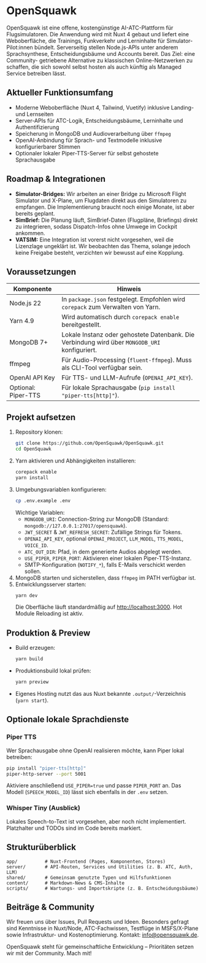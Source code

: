 # OpenSquawk

OpenSquawk ist eine offene, kostengünstige AI-ATC-Plattform für Flugsimulatoren. Die Anwendung wird mit Nuxt 4 gebaut und
liefert eine Weboberfläche, die Trainings, Funkverkehr und Lerninhalte für Simulator-Pilot:innen bündelt. Serverseitig
stellen Node.js-APIs unter anderem Sprachsynthese, Entscheidungsbäume und Accounts bereit. Das Ziel: eine Community-
getriebene Alternative zu klassischen Online-Netzwerken zu schaffen, die sich sowohl selbst hosten als auch künftig als
Managed Service betreiben lässt.

## Aktueller Funktionsumfang

- Moderne Weboberfläche (Nuxt 4, Tailwind, Vuetify) inklusive Landing- und Lernseiten
- Server-APIs für ATC-Logik, Entscheidungsbäume, Lerninhalte und Authentifizierung
- Speicherung in MongoDB und Audioverarbeitung über `ffmpeg`
- OpenAI-Anbindung für Sprach- und Textmodelle inklusive konfigurierbarer Stimmen
- Optionaler lokaler Piper-TTS-Server für selbst gehostete Sprachausgabe

## Roadmap & Integrationen

- **Simulator-Bridges:** Wir arbeiten an einer Bridge zu Microsoft Flight Simulator und X-Plane, um Flugdaten direkt aus
den Simulatoren zu empfangen. Die Implementierung braucht noch einige Monate, ist aber bereits geplant.
- **SimBrief:** Die Planung läuft, SimBrief-Daten (Flugpläne, Briefings) direkt zu integrieren, sodass Dispatch-Infos ohne
Umwege im Cockpit ankommen.
- **VATSIM:** Eine Integration ist vorerst nicht vorgesehen, weil die Lizenzlage ungeklärt ist. Wir beobachten das Thema,
solange jedoch keine Freigabe besteht, verzichten wir bewusst auf eine Kopplung.

## Voraussetzungen

| Komponente | Hinweis |
| --- | --- |
| Node.js 22 | In `package.json` festgelegt. Empfohlen wird `corepack` zum Verwalten von Yarn. |
| Yarn 4.9 | Wird automatisch durch `corepack enable` bereitgestellt. |
| MongoDB 7+ | Lokale Instanz oder gehostete Datenbank. Die Verbindung wird über `MONGODB_URI` konfiguriert. |
| ffmpeg | Für Audio-Processing (`fluent-ffmpeg`). Muss als CLI-Tool verfügbar sein. |
| OpenAI API Key | Für TTS- und LLM-Aufrufe (`OPENAI_API_KEY`). |
| Optional: Piper-TTS | Für lokale Sprachausgabe (`pip install "piper-tts[http]"`). |

## Projekt aufsetzen

1. Repository klonen:
   ```bash
   git clone https://github.com/OpenSquawk/OpenSquawk.git
   cd OpenSquawk
   ```
2. Yarn aktivieren und Abhängigkeiten installieren:
   ```bash
   corepack enable
   yarn install
   ```
3. Umgebungsvariablen konfigurieren:
   ```bash
   cp .env.example .env
   ```
   Wichtige Variablen:
   - `MONGODB_URI`: Connection-String zur MongoDB (Standard: `mongodb://127.0.0.1:27017/opensquawk`).
   - `JWT_SECRET` & `JWT_REFRESH_SECRET`: Zufällige Strings für Tokens.
   - `OPENAI_API_KEY`, optional `OPENAI_PROJECT`, `LLM_MODEL`, `TTS_MODEL`, `VOICE_ID`.
   - `ATC_OUT_DIR`: Pfad, in dem generierte Audios abgelegt werden.
   - `USE_PIPER`, `PIPER_PORT`: Aktivieren einer lokalen Piper-TTS-Instanz.
   - SMTP-Konfiguration (`NOTIFY_*`), falls E-Mails verschickt werden sollen.
4. MongoDB starten und sicherstellen, dass `ffmpeg` im PATH verfügbar ist.
5. Entwicklungsserver starten:
   ```bash
   yarn dev
   ```
   Die Oberfläche läuft standardmäßig auf [http://localhost:3000](http://localhost:3000). Hot Module Reloading ist aktiv.

## Produktion & Preview

- Build erzeugen:
  ```bash
  yarn build
  ```
- Produktionsbuild lokal prüfen:
  ```bash
  yarn preview
  ```
- Eigenes Hosting nutzt das aus Nuxt bekannte `.output/`-Verzeichnis (`yarn start`).

## Optionale lokale Sprachdienste

### Piper TTS

Wer Sprachausgabe ohne OpenAI realisieren möchte, kann Piper lokal betreiben:

```bash
pip install "piper-tts[http]"
piper-http-server --port 5001
```

Aktiviere anschließend `USE_PIPER=true` und passe `PIPER_PORT` an. Das Modell (`SPEECH_MODEL_ID`) lässt sich ebenfalls in
der `.env` setzen.

### Whisper Tiny (Ausblick)

Lokales Speech-to-Text ist vorgesehen, aber noch nicht implementiert. Platzhalter und TODOs sind im Code bereits
markiert.

## Strukturüberblick

```
app/          # Nuxt-Frontend (Pages, Komponenten, Stores)
server/       # API-Routen, Services und Utilities (z. B. ATC, Auth, LLM)
shared/       # Gemeinsam genutzte Typen und Hilfsfunktionen
content/      # Markdown-News & CMS-Inhalte
scripts/      # Wartungs- und Importskripte (z. B. Entscheidungsbäume)
```

## Beiträge & Community

Wir freuen uns über Issues, Pull Requests und Ideen. Besonders gefragt sind Kenntnisse in Nuxt/Node, ATC-Fachwissen,
Testflüge in MSFS/X-Plane sowie Infrastruktur- und Kostenoptimierung. Kontakt: [info@opensquawk.de](mailto:info@opensquawk.de).

OpenSquawk steht für gemeinschaftliche Entwicklung – Prioritäten setzen wir mit der Community. Mach mit!
